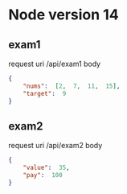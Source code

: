 # Node version 14

## exam1

request uri /api/exam1
body 
```json
{
	"nums":  [2,  7,  11,  15],
	"target":  9
}
```

## exam2

request uri /api/exam2
body 
```json
{
	"value":  35,
	"pay":  100
}
```

